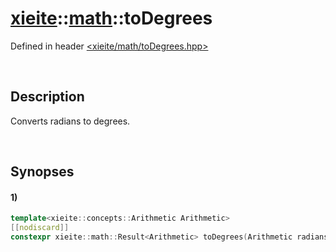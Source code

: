 # [xieite](../xieite.md)\:\:[math](../math.md)\:\:toDegrees
Defined in header [<xieite/math/toDegrees.hpp>](../../include/xieite/math/toDegrees.hpp)

&nbsp;

## Description
Converts radians to degrees.

&nbsp;

## Synopses
#### 1)
```cpp
template<xieite::concepts::Arithmetic Arithmetic>
[[nodiscard]]
constexpr xieite::math::Result<Arithmetic> toDegrees(Arithmetic radians) noexcept;
```
